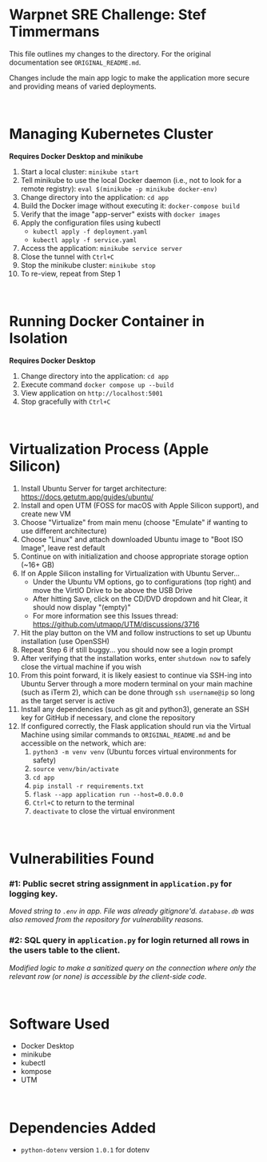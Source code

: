 # Warpnet SRE Challenge: Stef Timmermans
This file outlines my changes to the directory. For the original documentation see `ORIGINAL_README.md`. 

Changes include the main app logic to make the application more secure and providing means of varied deployments.

<br>

# Managing Kubernetes Cluster
**Requires Docker Desktop and minikube**

1. Start a local cluster: `minikube start`
2. Tell minikube to use the local Docker daemon (i.e., not to look for a remote registry): `eval $(minikube -p minikube docker-env)`
3. Change directory into the application: `cd app`
4. Build the Docker image without executing it: `docker-compose build`
5. Verify that the image "app-server" exists with `docker images`
5. Apply the configuration files using kubectl
    - `kubectl apply -f deployment.yaml`
    - `kubectl apply -f service.yaml`
6. Access the application: `minikube service server`
7. Close the tunnel with `Ctrl+C`
8. Stop the minikube cluster: `minikube stop`
9. To re-view, repeat from Step 1

<br>

# Running Docker Container in Isolation 
**Requires Docker Desktop**

1. Change directory into the application: `cd app`
2. Execute command `docker compose up --build`
3. View application on `http://localhost:5001`
4. Stop gracefully with `Ctrl+C`

<br>

# Virtualization Process (Apple Silicon)

1. Install Ubuntu Server for target architecture: https://docs.getutm.app/guides/ubuntu/
2. Install and open UTM (FOSS for macOS with Apple Silicon support), and create new VM
3. Choose "Virtualize" from main menu (choose "Emulate" if wanting to use different architecture)
4. Choose "Linux" and attach downloaded Ubuntu image to "Boot ISO Image", leave rest default
5. Continue on with initialization and choose appropriate storage option (~16+ GB)
6. If on Apple Silicon installing for Virtualization with Ubuntu Server...
    - Under the Ubuntu VM options, go to configurations (top right) and move the VirtIO Drive to be above the USB Drive
    - After hitting Save, click on the CD/DVD dropdown and hit Clear, it should now display "(empty)"
    - For more information see this Issues thread: https://github.com/utmapp/UTM/discussions/3716
7. Hit the play button on the VM and follow instructions to set up Ubuntu installation (use OpenSSH)
8. Repeat Step 6 if still buggy... you should now see a login prompt
9. After verifying that the installation works, enter `shutdown now` to safely close the virtual machine if you wish
10. From this point forward, it is likely easiest to continue via SSH-ing into Ubuntu Server through a more modern terminal on your main machine (such as iTerm 2), which can be done through `ssh username@ip` so long as the target server is active
11. Install any dependencies (such as git and python3), generate an SSH key for GitHub if necessary, and clone the repository
12. If configured correctly, the Flask application should run via the Virtual Machine using similar commands to `ORIGINAL_README.md` and be accessible on the network, which are:
    1. `python3 -m venv venv` (Ubuntu forces virtual environments for safety)
    2. `source venv/bin/activate`
    3. `cd app`
    4. `pip install -r requirements.txt`
    5. `flask --app application run --host=0.0.0.0`
    6. `Ctrl+C` to return to the terminal
    7. `deactivate` to close the virtual environment

<br>

# Vulnerabilities Found

### #1: Public secret string assignment in `application.py` for logging key.

*Moved string to `.env` in app. File was already gitignore'd. `database.db` was also removed from the repository for vulnerability reasons.*

### #2: SQL query in `application.py` for login returned all rows in the users table to the client.

*Modified logic to make a sanitized query on the connection where only the relevant row (or none) is accessible by the client-side code.*

<br>

# Software Used

- Docker Desktop
- minikube
- kubectl
- kompose
- UTM

<br>

# Dependencies Added

- `python-dotenv` version `1.0.1` for dotenv
